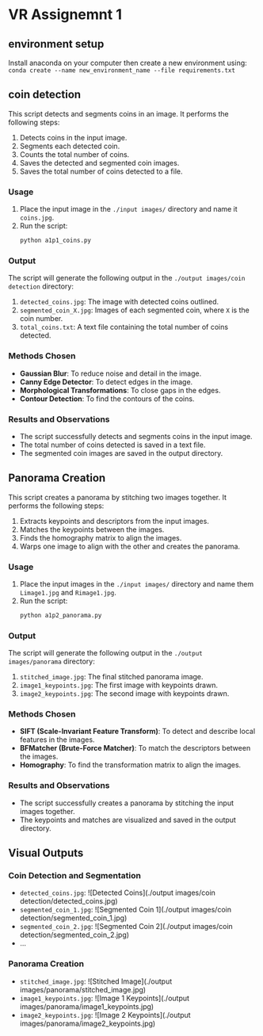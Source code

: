 # VR Assignemnt 1 
## environment setup
Install anaconda on your computer
then create a new environment using:
`conda create --name new_environment_name --file requirements.txt`

## coin detection

This script detects and segments coins in an image. It performs the following steps:
1. Detects coins in the input image.
2. Segments each detected coin.
3. Counts the total number of coins.
4. Saves the detected and segmented coin images.
5. Saves the total number of coins detected to a file.

### Usage

1. Place the input image in the `./input images/` directory and name it `coins.jpg`.
2. Run the script:
    ```sh
    python a1p1_coins.py
    ```

### Output

The script will generate the following output in the `./output images/coin detection` directory:
1. `detected_coins.jpg`: The image with detected coins outlined.
2. `segmented_coin_X.jpg`: Images of each segmented coin, where `X` is the coin number.
3. `total_coins.txt`: A text file containing the total number of coins detected.

### Methods Chosen

- **Gaussian Blur**: To reduce noise and detail in the image.
- **Canny Edge Detector**: To detect edges in the image.
- **Morphological Transformations**: To close gaps in the edges.
- **Contour Detection**: To find the contours of the coins.

### Results and Observations

- The script successfully detects and segments coins in the input image.
- The total number of coins detected is saved in a text file.
- The segmented coin images are saved in the output directory.

## Panorama Creation
This script creates a panorama by stitching two images together. It performs the following steps:
1. Extracts keypoints and descriptors from the input images.
2. Matches the keypoints between the images.
3. Finds the homography matrix to align the images.
4. Warps one image to align with the other and creates the panorama.

### Usage

1. Place the input images in the `./input images/` directory and name them `Limage1.jpg` and `Rimage1.jpg`.
2. Run the script:
    ```sh
    python a1p2_panorama.py
    ```

### Output

The script will generate the following output in the `./output images/panorama` directory:
1. `stitched_image.jpg`: The final stitched panorama image.
2. `image1_keypoints.jpg`: The first image with keypoints drawn.
3. `image2_keypoints.jpg`: The second image with keypoints drawn.

### Methods Chosen

- **SIFT (Scale-Invariant Feature Transform)**: To detect and describe local features in the images.
- **BFMatcher (Brute-Force Matcher)**: To match the descriptors between the images.
- **Homography**: To find the transformation matrix to align the images.

### Results and Observations

- The script successfully creates a panorama by stitching the input images together.
- The keypoints and matches are visualized and saved in the output directory.

## Visual Outputs

### Coin Detection and Segmentation

- `detected_coins.jpg`: ![Detected Coins](./output images/coin detection/detected_coins.jpg)
- `segmented_coin_1.jpg`: ![Segmented Coin 1](./output images/coin detection/segmented_coin_1.jpg)
- `segmented_coin_2.jpg`: ![Segmented Coin 2](./output images/coin detection/segmented_coin_2.jpg)
- ...

### Panorama Creation

- `stitched_image.jpg`: ![Stitched Image](./output images/panorama/stitched_image.jpg)
- `image1_keypoints.jpg`: ![Image 1 Keypoints](./output images/panorama/image1_keypoints.jpg)
- `image2_keypoints.jpg`: ![Image 2 Keypoints](./output images/panorama/image2_keypoints.jpg)
